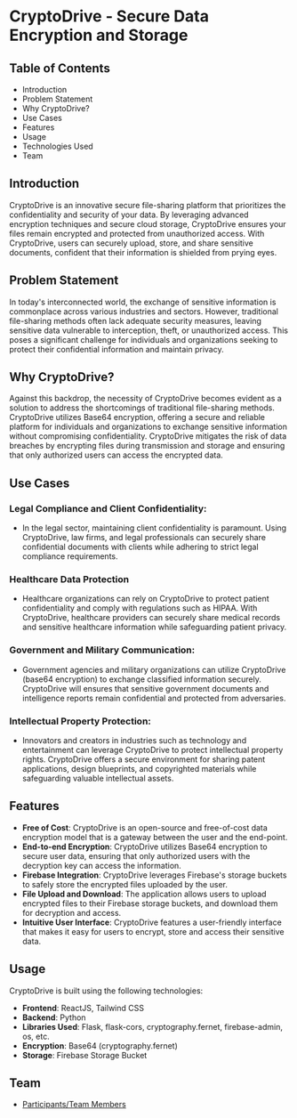 # CryptoDrive - Secure Data Encryption and Storage

## Table of Contents
- Introduction
- Problem Statement
- Why CryptoDrive?
- Use Cases
- Features
- Usage
- Technologies Used
- Team

## Introduction
CryptoDrive is an innovative secure file-sharing platform that prioritizes the confidentiality and security of your data. By leveraging advanced encryption techniques and secure cloud storage, CryptoDrive ensures your files remain encrypted and protected from unauthorized access. With CryptoDrive, users can securely upload, store, and share sensitive documents, confident that their information is shielded from prying eyes.

## Problem Statement
In today's interconnected world, the exchange of sensitive information is commonplace across various industries and sectors. However, traditional file-sharing methods often lack adequate security measures, leaving sensitive data vulnerable to interception, theft, or unauthorized access. This poses a significant challenge for individuals and organizations seeking to protect their confidential information and maintain privacy.

## Why CryptoDrive?
Against this backdrop, the necessity of CryptoDrive becomes evident as a solution to address the shortcomings of traditional file-sharing methods. CryptoDrive utilizes Base64 encryption, offering a secure and reliable platform for individuals and organizations to exchange sensitive information without compromising confidentiality. CryptoDrive mitigates the risk of data breaches by encrypting files during transmission and storage and ensuring that only authorized users can access the encrypted data.

## Use Cases
### Legal Compliance and Client Confidentiality:
- In the legal sector, maintaining client confidentiality is paramount. Using CryptoDrive, law firms, and legal professionals can securely share confidential documents with clients while adhering to strict legal compliance requirements.

### Healthcare Data Protection
- Healthcare organizations can rely on CryptoDrive to protect patient confidentiality and comply with regulations such as HIPAA. With CryptoDrive, healthcare providers can securely share medical records and sensitive healthcare information while safeguarding patient privacy.

### Government and Military Communication:
- Government agencies and military organizations can utilize CryptoDrive (base64 encryption) to exchange classified information securely. CryptoDrive will ensures that sensitive government documents and intelligence reports remain confidential and protected from adversaries.

### Intellectual Property Protection:
- Innovators and creators in industries such as technology and entertainment can leverage CryptoDrive to protect intellectual property rights. CryptoDrive offers a secure environment for sharing patent applications, design blueprints, and copyrighted materials while safeguarding valuable intellectual assets.

## Features
- **Free of Cost**: CryptoDrive is an open-source and free-of-cost data encryption model that is a gateway between the user and the end-point.
- **End-to-end Encryption**: CryptoDrive utilizes Base64 encryption to secure user data, ensuring that only authorized users with the decryption key can access the information.
- **Firebase Integration**: CryptoDrive leverages Firebase's storage buckets to safely store the encrypted files uploaded by the user.
- **File Upload and Download**: The application allows users to upload encrypted files to their Firebase storage buckets, and download them for decryption and access.
- **Intuitive User Interface**: CryptoDrive features a user-friendly interface that makes it easy for users to encrypt, store and access their sensitive data.

## Usage
CryptoDrive is built using the following technologies:
- **Frontend**: ReactJS, Tailwind CSS
- **Backend**: Python
- **Libraries Used**: Flask, flask-cors, cryptography.fernet, firebase-admin, os, etc.
- **Encryption**: Base64 (cryptography.fernet)
- **Storage**: Firebase Storage Bucket

## Team 
- [Participants/Team Members](https://github.com/Sharjeel-Afridi/CryptoDrive/blob/main/PARTICIPANTS.md)
